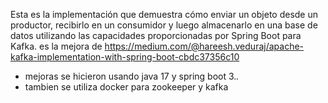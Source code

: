 Esta es la implementación que demuestra cómo enviar un objeto desde un productor, recibirlo en un consumidor y luego almacenarlo en una base de datos utilizando las capacidades proporcionadas por Spring Boot para Kafka.
es la mejora de https://medium.com/@hareesh.veduraj/apache-kafka-implementation-with-spring-boot-cbdc37356c10

  - mejoras se hicieron usando java 17 y spring boot 3.*.*
  - tambien se utiliza docker para zookeeper y kafka
